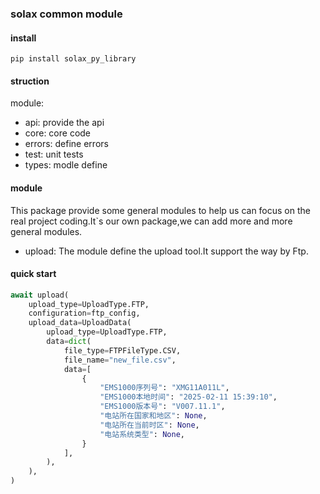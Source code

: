 ### solax common module

#### install

```shell
pip install solax_py_library
```

#### struction

module:
- api: provide the api
- core: core code
- errors: define errors
- test: unit tests
- types: modle define

#### module

This package provide some general modules to help us can focus on the real project coding.It`s our own package,we can add more and more general modules.

- upload: The module define the upload tool.It support the way by Ftp.


#### quick start 

```python
await upload(
    upload_type=UploadType.FTP,
    configuration=ftp_config,
    upload_data=UploadData(
        upload_type=UploadType.FTP,
        data=dict(
            file_type=FTPFileType.CSV,
            file_name="new_file.csv",
            data=[
                {
                    "EMS1000序列号": "XMG11A011L",
                    "EMS1000本地时间": "2025-02-11 15:39:10",
                    "EMS1000版本号": "V007.11.1",
                    "电站所在国家和地区": None,
                    "电站所在当前时区": None,
                    "电站系统类型": None,
                }
            ],
        ),
    ),
)
```


